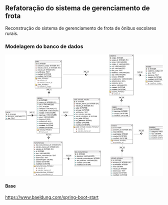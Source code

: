 ## Refatoração do sistema de gerenciamento de frota
Reconstrução do sistema de gerenciamento de frota de ônibus escolares rurais.

### Modelagem do banco de dados

<img src='Frota.png' />

#### Base 

https://www.baeldung.com/spring-boot-start
